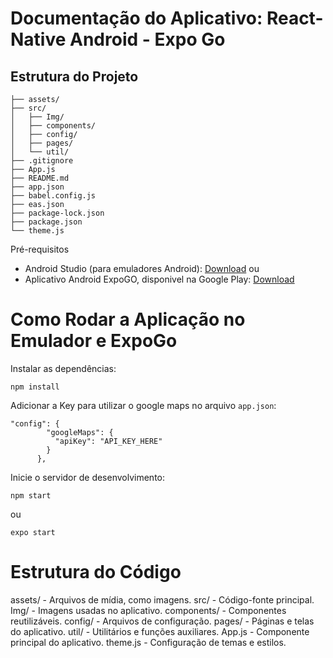 # Documentação do Aplicativo: React-Native Android - Expo Go

## Estrutura do Projeto

```
├── assets/
├── src/
│   ├── Img/
│   ├── components/
│   ├── config/
│   ├── pages/
│   └── util/
├── .gitignore
├── App.js
├── README.md
├── app.json
├── babel.config.js
├── eas.json
├── package-lock.json
├── package.json
└── theme.js
```

Pré-requisitos

*  Android Studio (para emuladores Android): [Download]([doc:linking-to-pages#anchor-links](https://developer.android.com/studio?gad_source=1&gclid=Cj0KCQjwzby1BhCQARIsAJ_0t5ORs6dFP3EE54iQJt0FGSZ5BO-BEnl_LCO1vfK1ImdB5LzAs0LH3jsaAn_3EALw_wcB&gclsrc=aw.ds))
ou
*  Aplicativo Android ExpoGO, disponivel na Google Play: [Download](https://play.google.com/store/apps/details?id=host.exp.exponent&hl=pt_BR&pli=1)

# Como Rodar a Aplicação no Emulador e ExpoGo

Instalar as dependências:
```
npm install
```

Adicionar a Key para utilizar o google maps no arquivo ```app.json```:

```
"config": {
        "googleMaps": {
          "apiKey": "API_KEY_HERE"
        }
      },
```

Inicie o servidor de desenvolvimento:
```
npm start
```
ou
```
expo start
```

# Estrutura do Código
assets/ - Arquivos de mídia, como imagens.
src/ - Código-fonte principal.
Img/ - Imagens usadas no aplicativo.
components/ - Componentes reutilizáveis.
config/ - Arquivos de configuração.
pages/ - Páginas e telas do aplicativo.
util/ - Utilitários e funções auxiliares.
App.js - Componente principal do aplicativo.
theme.js - Configuração de temas e estilos.

